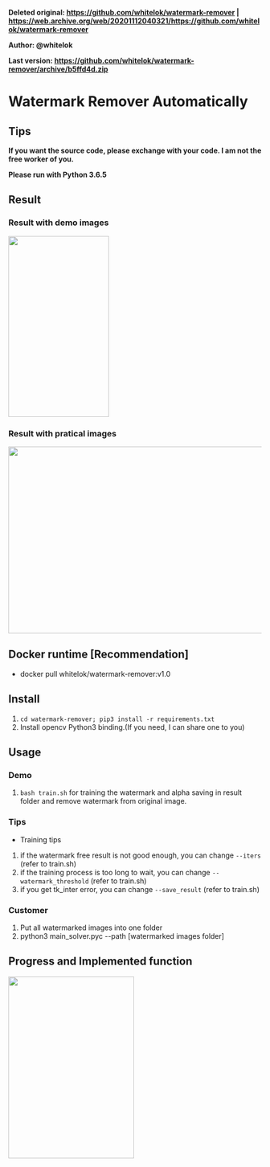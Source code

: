 

**Deleted original: https://github.com/whitelok/watermark-remover | https://web.archive.org/web/20201112040321/https://github.com/whitelok/watermark-remover**

**Author: @whitelok**

**Last version: https://github.com/whitelok/watermark-remover/archive/b5ffd4d.zip**

# Watermark Remover Automatically

## Tips

**If you want the source code, please exchange with your code. I am not the free worker of you.**

**Please run with Python 3.6.5**

## Result

### Result with demo images

<div align=left><img width="200" height="360" src="https://github.com/whitelok/watermark-remover/blob/master/.resource/result.png?raw=true"/></div>

### Result with pratical images

<div align=left><img width="668" height="372" src="https://github.com/whitelok/watermark-remover/blob/master/.resource/practical-result.png?raw=true"/></div>

## Docker runtime [**Recommendation**]

 - docker pull whitelok/watermark-remover:v1.0

## Install

 1. `cd watermark-remover; pip3 install -r requirements.txt`
 2. Install opencv Python3 binding.(If you need, I can share one to you)

## Usage

### Demo
  1. `bash train.sh` for training the watermark and alpha saving in result folder and remove watermark from original image.

### Tips

 - Training tips
  1. if the watermark free result is not good enough, you can change `--iters` (refer to train.sh)
  2. if the training process is too long to wait, you can change `--watermark_threshold` (refer to train.sh)
  3. if you get tk_inter error, you can change `--save_result` (refer to train.sh)

### Customer
 1. Put all watermarked images into one folder
 2. python3 main_solver.pyc --path [watermarked images folder]

## Progress and Implemented function

<div align=left><img width="250" height="362" src="https://github.com/whitelok/watermark-remover/blob/master/.resource/progress.png?raw=true"/></div>


